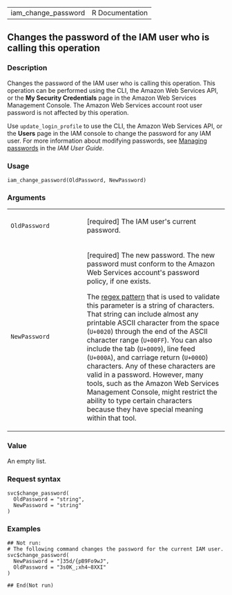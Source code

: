 <table style="width: 100%;">
<tbody>
<tr class="odd">
<td>iam_change_password</td>
<td style="text-align: right;">R Documentation</td>
</tr>
</tbody>
</table>

## Changes the password of the IAM user who is calling this operation

### Description

Changes the password of the IAM user who is calling this operation. This
operation can be performed using the CLI, the Amazon Web Services API,
or the **My Security Credentials** page in the Amazon Web Services
Management Console. The Amazon Web Services account root user password
is not affected by this operation.

Use `update_login_profile` to use the CLI, the Amazon Web Services API,
or the **Users** page in the IAM console to change the password for any
IAM user. For more information about modifying passwords, see [Managing
passwords](https://docs.aws.amazon.com/IAM/latest/UserGuide/id_credentials_passwords_admin-change-user.html)
in the *IAM User Guide*.

### Usage

    iam_change_password(OldPassword, NewPassword)

### Arguments

<table>
<colgroup>
<col style="width: 35%" />
<col style="width: 65%" />
</colgroup>
<tbody>
<tr class="odd">
<td><code id="iam_change_password_:_OldPassword">OldPassword</code></td>
<td><p>[required] The IAM user's current password.</p></td>
</tr>
<tr class="even">
<td><code id="iam_change_password_:_NewPassword">NewPassword</code></td>
<td><p>[required] The new password. The new password must conform to the
Amazon Web Services account's password policy, if one exists.</p>
<p>The <a href="https://en.wikipedia.org/wiki/Regex">regex pattern</a>
that is used to validate this parameter is a string of characters. That
string can include almost any printable ASCII character from the space
(<code>U+0020</code>) through the end of the ASCII character range
(<code style="white-space: pre;">⁠U+00FF⁠</code>). You can also include
the tab (<code>U+0009</code>), line feed (<code
style="white-space: pre;">⁠U+000A⁠</code>), and carriage return (<code
style="white-space: pre;">⁠U+000D⁠</code>) characters. Any of these
characters are valid in a password. However, many tools, such as the
Amazon Web Services Management Console, might restrict the ability to
type certain characters because they have special meaning within that
tool.</p></td>
</tr>
</tbody>
</table>

### Value

An empty list.

### Request syntax

    svc$change_password(
      OldPassword = "string",
      NewPassword = "string"
    )

### Examples

    ## Not run: 
    # The following command changes the password for the current IAM user.
    svc$change_password(
      NewPassword = "]35d/{pB9Fo9wJ",
      OldPassword = "3s0K_;xh4~8XXI"
    )

    ## End(Not run)

